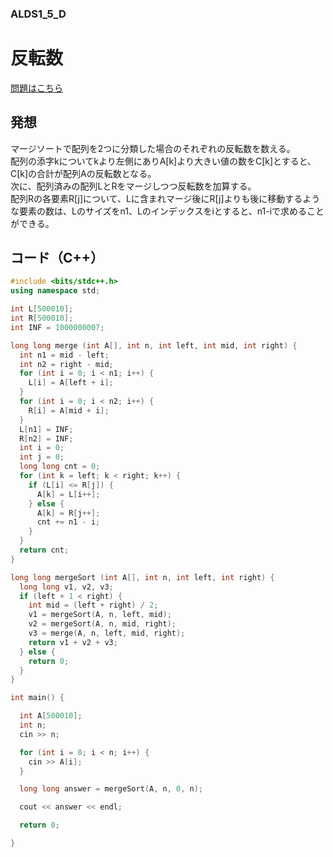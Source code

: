 ### ALDS1_5_D

# 反転数

  [問題はこちら](https://onlinejudge.u-aizu.ac.jp/courses/lesson/1/ALDS1/5/ALDS1_5_D)


## 発想

  マージソートで配列を2つに分類した場合のそれぞれの反転数を数える。<br>
  配列の添字kについてkより左側にありA[k]より大きい値の数をC[k]とすると、C[k]の合計が配列Aの反転数となる。<br>
  次に、配列済みの配列LとRをマージしつつ反転数を加算する。<br>
  配列Rの各要素R[j]について、Lに含まれマージ後にR[j]よりも後に移動するような要素の数は、Lのサイズをn1、Lのインデックスをiとすると、n1-iで求めることができる。<br>


## コード（C++）

```cpp
#include <bits/stdc++.h>
using namespace std;

int L[500010];
int R[500010];
int INF = 1000000007;

long long merge (int A[], int n, int left, int mid, int right) {
  int n1 = mid - left;
  int n2 = right - mid;
  for (int i = 0; i < n1; i++) {
    L[i] = A[left + i];
  }
  for (int i = 0; i < n2; i++) {
    R[i] = A[mid + i];
  }
  L[n1] = INF;
  R[n2] = INF;
  int i = 0;
  int j = 0;
  long long cnt = 0;
  for (int k = left; k < right; k++) {
    if (L[i] <= R[j]) {
      A[k] = L[i++];
    } else {
      A[k] = R[j++];
      cnt += n1 - i;
    }
  }
  return cnt;
}

long long mergeSort (int A[], int n, int left, int right) {
  long long v1, v2, v3;
  if (left + 1 < right) {
    int mid = (left + right) / 2;
    v1 = mergeSort(A, n, left, mid);
    v2 = mergeSort(A, n, mid, right);
    v3 = merge(A, n, left, mid, right);
    return v1 + v2 + v3;
  } else {
    return 0;
  }
}

int main() {

  int A[500010];
  int n;
  cin >> n;

  for (int i = 0; i < n; i++) {
    cin >> A[i];
  }

  long long answer = mergeSort(A, n, 0, n);

  cout << answer << endl;

  return 0;

}
```
